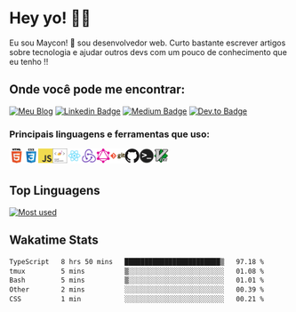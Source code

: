 # Hey yo! :man_technologist:

Eu sou Maycon! :metal: sou desenvolvedor web. Curto bastante escrever artigos sobre tecnologia e ajudar outros devs com um pouco
de conhecimento que eu tenho !!

## Onde você pode me encontrar: 

[![Meu Blog](https://img.shields.io/website-up-down-green-red/http/shields.io.svg)](https://mayconbalves.com.br)
[![Linkedin Badge](http://img.shields.io/badge/-mayconbalves-blue?style=flat&logo=Linkedin&logoColor=white&link=https://www.linkedin.com/in/mayconbalves/)](https://www.linkedin.com/in/mayconbalves/)
[![Medium Badge](http://img.shields.io/badge/-mayconbalves-black?style=flat&logo=Medium&logoColor=white&link=https://medium.com/@mayconmustaine)](https://medium.com/@mayconmustaine)
[![Dev.to Badge](http://img.shields.io/badge/-mayconbalves-purple?style=flat&logo=dev.to&logoColor=white&link=https://dev.to/mayconbalves)](https://dev.to/mayconbalves)

### Principais linguagens e ferramentas que uso:

<img align="left" alt="HTML" height="26px" src="https://raw.githubusercontent.com/github/explore/80688e429a7d4ef2fca1e82350fe8e3517d3494d/topics/html/html.png" />
<img align="left" alt="css" height="26px" src="https://raw.githubusercontent.com/github/explore/80688e429a7d4ef2fca1e82350fe8e3517d3494d/topics/css/css.png" />
<img align="left" alt="JavaScript" height="26px" src="https://raw.githubusercontent.com/github/explore/80688e429a7d4ef2fca1e82350fe8e3517d3494d/topics/javascript/javascript.png" />
<img align="left" alt="React" height="26px" src="https://raw.githubusercontent.com/github/explore/80688e429a7d4ef2fca1e82350fe8e3517d3494d/topics/styled-components/styled-components.png" />
<img align="left" alt="React" height="26px" src="https://raw.githubusercontent.com/github/explore/80688e429a7d4ef2fca1e82350fe8e3517d3494d/topics/react/react.png" />
<img align="left" alt="Redux" height="26px" src="https://raw.githubusercontent.com/github/explore/80688e429a7d4ef2fca1e82350fe8e3517d3494d/topics/redux/redux.png" />
<img align="left" alt="GraphQL" height="26px" src="https://raw.githubusercontent.com/github/explore/80688e429a7d4ef2fca1e82350fe8e3517d3494d/topics/graphql/graphql.png" />
<img align="left" alt="Git" height="26px" src="https://raw.githubusercontent.com/github/explore/80688e429a7d4ef2fca1e82350fe8e3517d3494d/topics/git/git.png" />
<img align="left" alt="GitHub" height="26px" src="https://raw.githubusercontent.com/github/explore/78df643247d429f6cc873026c0622819ad797942/topics/github/github.png" />
<img align="left" alt="Terminal" height="26px" src="https://raw.githubusercontent.com/github/explore/80688e429a7d4ef2fca1e82350fe8e3517d3494d/topics/terminal/terminal.png" />
<img align="left" alt="Vim" height="26px" src="https://raw.githubusercontent.com/github/explore/80688e429a7d4ef2fca1e82350fe8e3517d3494d/topics/vim/vim.png" />

<br />
<br />

## Top Linguagens

[![Most used](https://github-readme-stats.vercel.app/api/top-langs/?username=mayconbalves&hide=html&layout=compact&theme=default)](https://github.com/anuraghazra/github-readme-stats)

## Wakatime Stats

<!--START_SECTION:waka-->

```txt
TypeScript   8 hrs 50 mins   ████████████████████████▒   97.18 %
tmux         5 mins          ▒░░░░░░░░░░░░░░░░░░░░░░░░   01.08 %
Bash         5 mins          ▒░░░░░░░░░░░░░░░░░░░░░░░░   01.01 %
Other        2 mins          ░░░░░░░░░░░░░░░░░░░░░░░░░   00.39 %
CSS          1 min           ░░░░░░░░░░░░░░░░░░░░░░░░░   00.21 %
```

<!--END_SECTION:waka-->
